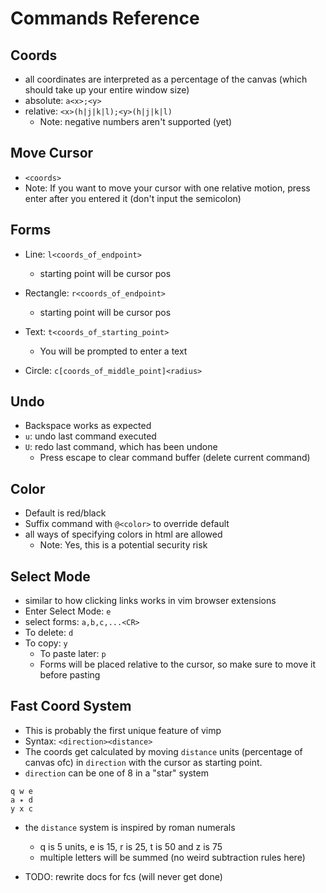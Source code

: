 # Commands Reference

## Coords

- all coordinates are interpreted as a percentage of the canvas
  (which should take up your entire window size)
- absolute: ``a<x>;<y>``
- relative: ``<x>(h|j|k|l);<y>(h|j|k|l)``
  - Note: negative numbers aren't supported (yet)

## Move Cursor

- ``<coords>``
- Note: If you want to move your cursor with one relative motion,
  press enter after you entered it (don't input the semicolon)

## Forms

- Line: ``l<coords_of_endpoint>``
  - starting point will be cursor pos
  
- Rectangle: ``r<coords_of_endpoint>``
  - starting point will be cursor pos
  
- Text: ``t<coords_of_starting_point>``
  - You will be prompted to enter a text
- Circle: ``c[coords_of_middle_point]<radius>``

## Undo

- Backspace works as expected
- ``u``: undo last command executed
- ``U``: redo last command, which has been undone
  - Press escape to clear command buffer (delete current command)

## Color

- Default is red/black
- Suffix command with ``@<color>`` to override default
- all ways of specifying colors in html are allowed
  - Note: Yes, this is a potential security risk

## Select Mode

- similar to how clicking links works in vim browser extensions
- Enter Select Mode: ``e``
- select forms: ``a,b,c,...<CR>``
- To delete: ``d``
- To copy: ``y``
  - To paste later: ``p``
  - Forms will be placed relative to the cursor, so make sure to move it before pasting

## Fast Coord System

- This is probably the first unique feature of vimp
- Syntax: ``<direction><distance>``
- The coords get calculated by moving ``distance`` units (percentage of canvas ofc)
  in ``direction`` with the cursor as starting point.
- ``direction`` can be one of 8 in a "star" system

```text
q w e
a ✴ d
y x c
```

- the ``distance`` system is inspired by roman numerals
  - q is 5 units, e is 15, r is 25, t is 50 and z is 75
  - multiple letters will be summed (no weird subtraction rules here)

- TODO: rewrite docs for fcs (will never get done)
